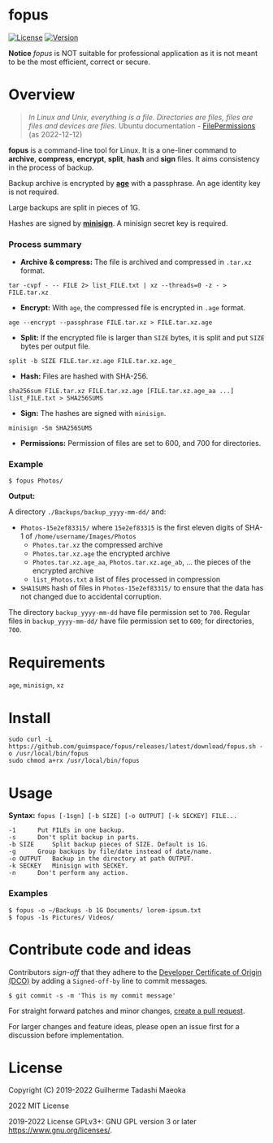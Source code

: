 # fopus

[![License](https://img.shields.io/github/license/guimspace/fopus)](https://github.com/guimspace/fopus/blob/master/LICENSE) [![Version](https://img.shields.io/github/release-pre/guimspace/fopus.svg)](https://github.com/guimspace/fopus/releases)

**Notice** _fopus_ is NOT suitable for professional application as it is not meant to be the most efficient, correct or secure.

# Overview

> *In Linux and Unix, everything is a file.  Directories are files, files are files and devices are files*.
> Ubuntu documentation - [FilePermissions](https://help.ubuntu.com/community/FilePermissions) (as 2022-12-12)

**fopus** is a command-line tool for Linux. It is a one-liner command to **archive**, **compress**, **encrypt**, **split**, **hash** and **sign** files. It aims consistency in the process of backup.

Backup archive is encrypted by [**age**](https://github.com/FiloSottile/age) with a passphrase. An age identity key is not required.

Large backups are split in pieces of 1G.

Hashes are signed by [**minisign**](https://github.com/jedisct1/minisign). A minisign secret key is required.

### Process summary

- **Archive & compress:** The file is archived and compressed in `.tar.xz` format.
```
tar -cvpf - -- FILE 2> list_FILE.txt | xz --threads=0 -z - > FILE.tar.xz
```

- **Encrypt:** With `age`, the compressed file is encrypted in `.age` format.
```
age --encrypt --passphrase FILE.tar.xz > FILE.tar.xz.age
```

- **Split:** If the encrypted file is larger than `SIZE` bytes, it is split and put `SIZE` bytes per output file.
```
split -b SIZE FILE.tar.xz.age FILE.tar.xz.age_
```

- **Hash:** Files are hashed with SHA-256.
```
sha256sum FILE.tar.xz FILE.tar.xz.age [FILE.tar.xz.age_aa ...] list_FILE.txt > SHA256SUMS
```

- **Sign:** The hashes are signed with `minisign`.
```
minisign -Sm SHA256SUMS
```

- **Permissions:** Permission of files are set to 600, and 700 for directories.

### Example

```
$ fopus Photos/
```

**Output:**

A directory `./Backups/backup_yyyy-mm-dd/` and:
 - `Photos-15e2ef83315/` where `15e2ef83315` is the first eleven digits of SHA-1 of `/home/username/Images/Photos`
   - `Photos.tar.xz` the compressed archive
   - `Photos.tar.xz.age` the encrypted archive
   - `Photos.tar.xz.age_aa`, `Photos.tar.xz.age_ab`, ... the pieces of the encrypted archive
   - `list_Photos.txt` a list of files processed in compression
 - `SHA1SUMS` hash of files in `Photos-15e2ef83315/` to ensure that the data has not changed due to accidental corruption.

The directory `backup_yyyy-mm-dd` have file permission set to `700`. Regular files in `backup_yyyy-mm-dd/` have file permission set to `600`; for directories, `700`.


# Requirements

`age`, `minisign`, `xz`


# Install

```
sudo curl -L https://github.com/guimspace/fopus/releases/latest/download/fopus.sh -o /usr/local/bin/fopus
sudo chmod a+rx /usr/local/bin/fopus
```


# Usage

**Syntax:** `fopus [-1sgn] [-b SIZE] [-o OUTPUT] [-k SECKEY] FILE...`

```
-1		Put FILEs in one backup.
-s		Don't split backup in parts.
-b SIZE		Split backup pieces of SIZE. Default is 1G.
-g		Group backups by file/date instead of date/name.
-o OUTPUT	Backup in the directory at path OUTPUT.
-k SECKEY	Minisign with SECKEY.
-n		Don't perform any action.
```

### Examples

```
$ fopus -o ~/Backups -b 1G Documents/ lorem-ipsum.txt
$ fopus -1s Pictures/ Videos/
```

# Contribute code and ideas

Contributors *sign-off* that they adhere to the [Developer Certificate of Origin (DCO)](https://developercertificate.org/) by adding a `Signed-off-by` line to commit messages.

```
$ git commit -s -m 'This is my commit message'
```

For straight forward patches and minor changes, [create a pull request](https://help.github.com/en/articles/creating-a-pull-request).

For larger changes and feature ideas, please open an issue first for a discussion before implementation.


# License

Copyright (C) 2019-2022 Guilherme Tadashi Maeoka

2022 MIT License

2019-2022 License GPLv3+: GNU GPL version 3 or later <https://www.gnu.org/licenses/>.

